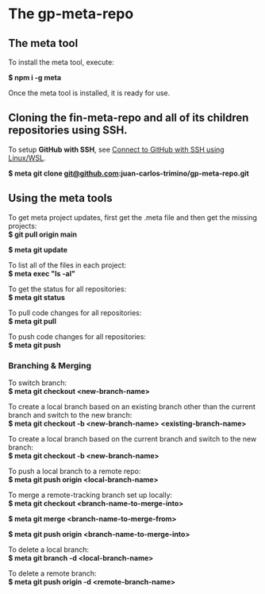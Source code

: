 # The gp-meta-repo

## The meta tool
To install the meta tool, execute:

**$ npm i -g meta**

Once the meta tool is installed, it is ready for use.

## Cloning the fin-meta-repo and all of its children repositories using SSH.

To setup **GitHub with SSH**, see [Connect to GitHub with SSH using Linux/WSL](https://trimino.com/tools-tips-tricks/connect-to-github-with-ssh-using-linux-wsl/).

**$ meta git clone git@github.com:juan-carlos-trimino/gp-meta-repo.git**

## Using the meta tools
To get meta project updates, first get the .meta file and then get the missing projects:<br>
**$ git pull origin main**

**$ meta git update**

To list all of the files in each project:<br>
**$ meta exec "ls -al"**

To get the status for all repositories:<br>
**$ meta git status**

To pull code changes for all repositories:<br>
**$ meta git pull**

To push code changes for all repositories:<br>
**$ meta git push**

### Branching & Merging
To switch branch:<br>
**$ meta git checkout \<new-branch-name\>**

To create a local branch based on an existing branch other than the current branch and switch to the new branch:<br>
**$ meta git checkout -b \<new-branch-name\> \<existing-branch-name\>**

To create a local branch based on the current branch and switch to the new branch:<br>
**$ meta git checkout -b \<new-branch-name\>**

To push a local branch to a remote repo:<br>
**$ meta git push origin \<local-branch-name\>**

To merge a remote-tracking branch set up locally:<br>
**$ meta git checkout \<branch-name-to-merge-into\>**

**$ meta git merge \<branch-name-to-merge-from\>**

**$ meta git push origin \<branch-name-to-merge-into\>**

To delete a local branch:<br>
**$ meta git branch -d \<local-branch-name\>**

To delete a remote branch:<br>
**$ meta git push origin -d \<remote-branch-name\>**
